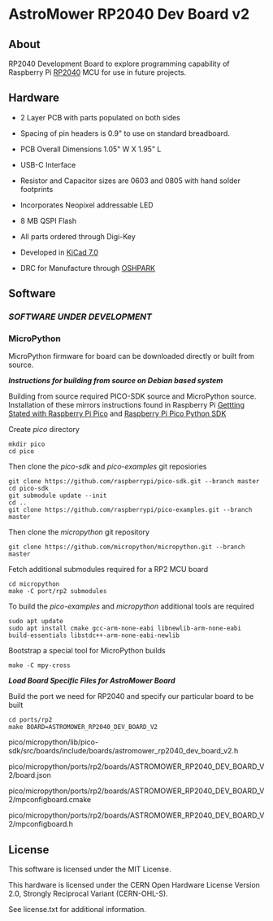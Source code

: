 # AstroMower RP2040 Dev Board v2
## About
RP2040 Development Board to explore programming capability of Raspberry Pi [RP2040](https://www.raspberrypi.com/products/rp2040/) MCU for use in future projects.

## Hardware
  * 2 Layer PCB with parts populated on both sides

  * Spacing of pin headers is 0.9" to use on standard breadboard.

  * PCB Overall Dimensions 1.05" W X 1.95" L

  * USB-C Interface

  * Resistor and Capacitor sizes are 0603 and 0805 with hand solder footprints

  * Incorporates Neopixel addressable LED

  * 8 MB QSPI Flash

  * All parts ordered through Digi-Key

  * Developed in [KiCad 7.0](https://www.kicad.org/)

  * DRC for Manufacture through [OSHPARK](https://oshpark.com/)

## Software
### ***SOFTWARE UNDER DEVELOPMENT***
### MicroPython
MicroPython firmware for board can be downloaded directly or built from source.

***Instructions for building from source on Debian based system***

Building from source required PICO-SDK source and MicroPython source. Installation of these mirrors instructions found in Raspberry Pi [Gettting Stated with Raspberry Pi Pico](https://datasheets.raspberrypi.com/pico/getting-started-with-pico.pdf) and [Raspberry Pi Pico Python SDK](https://datasheets.raspberrypi.com/pico/raspberry-pi-pico-python-sdk.pdf)

Create *pico* directory
```
mkdir pico
cd pico
```
Then clone the *pico-sdk* and *pico-examples* git reposiories
```
git clone https://github.com/raspberrypi/pico-sdk.git --branch master
cd pico-sdk
git submodule update --init
cd ..
git clone https://github.com/raspberrypi/pico-examples.git --branch master
```
Then clone the *micropython* git repository
```
git clone https://github.com/micropython/micropython.git --branch master
```
Fetch additional submodules required for a RP2 MCU board
```
cd micropython
make -C port/rp2 submodules
```
To build the *pico-examples* and *micropython* additional tools are required
```
sudo apt update
sudo apt install cmake gcc-arm-none-eabi libnewlib-arm-none-eabi build-essentials libstdc++-arm-none-eabi-newlib
```
Bootstrap a special tool for MicroPython builds
```
make -C mpy-cross
```
***Load Board Specific Files for AstroMower Board***


Build the port we need for RP2040 and specify our particular board to be built
```
cd ports/rp2
make BOARD=ASTROMOWER_RP2040_DEV_BOARD_V2
```
pico/micropython/lib/pico-sdk/src/boards/include/boards/astromower_rp2040_dev_board_v2.h

pico/micropython/ports/rp2/boards/ASTROMOWER_RP2040_DEV_BOARD_V2/board.json

pico/micropython/ports/rp2/boards/ASTROMOWER_RP2040_DEV_BOARD_V2/mpconfigboard.cmake

pico/micropython/ports/rp2/boards/ASTROMOWER_RP2040_DEV_BOARD_V2/mpconfigboard.h

## License
This software is licensed under the MIT License.

This hardware is licensed under the CERN Open Hardware License Version 2.0, Strongly Reciprocal Variant (CERN-OHL-S).

See license.txt for additional information.

